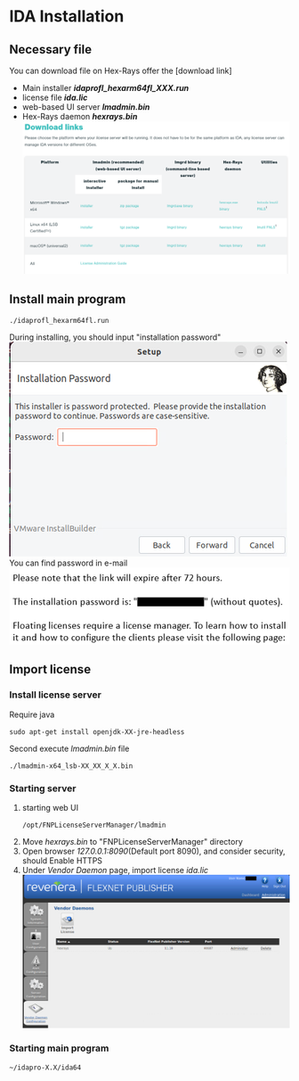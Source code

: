 # IDA Installation
## Necessary file
You can download file on Hex-Rays offer the [download link]
- Main installer _**idaprofl_hexarm64fl_XXX.run**_
- license file _**ida.lic**_
- web-based UI server _**lmadmin.bin**_
- Hex-Rays daemon _**hexrays.bin**_
<img src="images/Download-link.png"></img>
## Install main program
    ./idaprofl_hexarm64fl.run
During installing, you should input "installation password"
<img src="images/installation_password_1.png"></img>
You can find password in e-mail
<img src="images/installation_password_2.png"></img>
## Import license
### Install license server
Require java  
```commandline
sudo apt-get install openjdk-XX-jre-headless
```
Second execute *lmadmin.bin* file    
```commandline
./lmadmin-x64_lsb-XX_XX_X_X.bin
```
### Starting server
1. starting web UI
    ```commandline
    /opt/FNPLicenseServerManager/lmadmin
     ```
2. Move *hexrays.bin* to "FNPLicenseServerManager" directory
3. Open browser *127.0.0.1:8090*(Default port 8090), and consider security, 
  should Enable HTTPS
4. Under *Vendor Daemon* page, import license *ida.lic*
<img src="images/import-license_1.png"></img>
### Starting main program
```commandline
~/idapro-X.X/ida64
```

